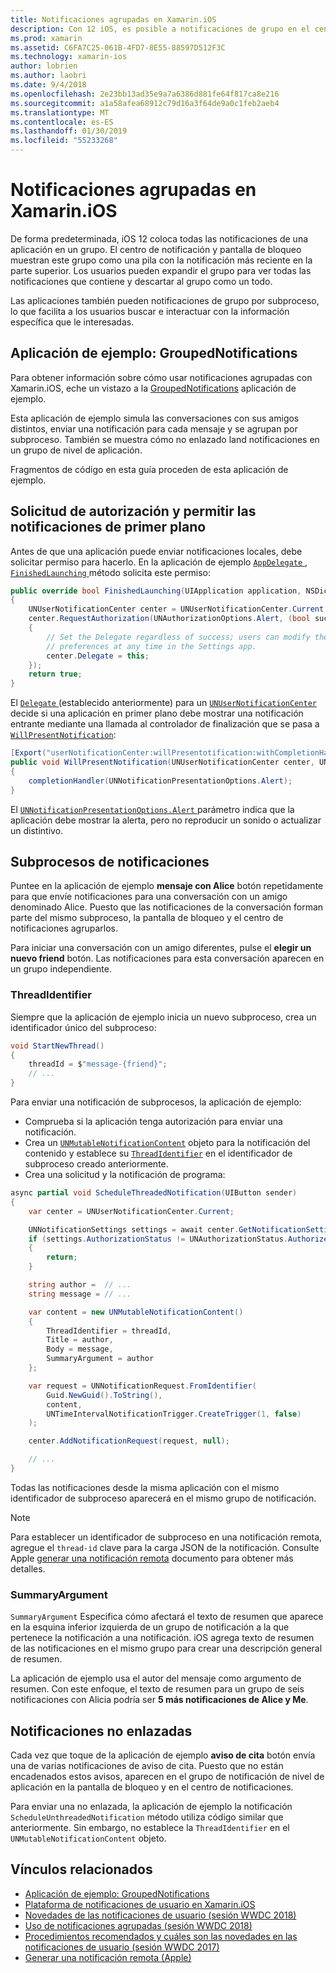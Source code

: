 ```yaml
---
title: Notificaciones agrupadas en Xamarin.iOS
description: Con 12 iOS, es posible a notificaciones de grupo en el centro de notificaciones o la pantalla de bloqueo por aplicación o por subproceso. Este documento describe cómo enviar subprocesos y las notificaciones no enlazadas con Xamarin.iOS.
ms.prod: xamarin
ms.assetid: C6FA7C25-061B-4FD7-8E55-88597D512F3C
ms.technology: xamarin-ios
author: lobrien
ms.author: laobri
ms.date: 9/4/2018
ms.openlocfilehash: 2e23bb13ad35e9a7a6386d881fe64f817ca8e216
ms.sourcegitcommit: a1a58afea68912c79d16a3f64de9a0c1feb2aeb4
ms.translationtype: MT
ms.contentlocale: es-ES
ms.lasthandoff: 01/30/2019
ms.locfileid: "55233268"
---
```

# <a name="grouped-notifications-in-xamarinios"></a>Notificaciones agrupadas en Xamarin.iOS

De forma predeterminada, iOS 12 coloca todas las notificaciones de una aplicación en un grupo. El centro de notificación y pantalla de bloqueo muestran este grupo como una pila con la notificación más reciente en la parte superior. Los usuarios pueden expandir el grupo para ver todas las notificaciones que contiene y descartar al grupo como un todo.

Las aplicaciones también pueden notificaciones de grupo por subproceso, lo que facilita a los usuarios buscar e interactuar con la información específica que le interesadas.

## <a name="sample-app-groupednotifications"></a>Aplicación de ejemplo: GroupedNotifications

Para obtener información sobre cómo usar notificaciones agrupadas con Xamarin.iOS, eche un vistazo a la [GroupedNotifications](https://developer.xamarin.com/samples/monotouch/iOS12/GroupedNotifications) aplicación de ejemplo.

Esta aplicación de ejemplo simula las conversaciones con sus amigos distintos, enviar una notificación para cada mensaje y se agrupan por subproceso. También se muestra cómo no enlazado land notificaciones en un grupo de nivel de aplicación.

Fragmentos de código en esta guía proceden de esta aplicación de ejemplo.

## <a name="request-authorization-and-allow-foreground-notifications"></a>Solicitud de autorización y permitir las notificaciones de primer plano

Antes de que una aplicación puede enviar notificaciones locales, debe solicitar permiso para hacerlo. En la aplicación de ejemplo [ `AppDelegate` ](xref:UIKit.UIApplicationDelegate), [ `FinishedLaunching` ](xref:UIKit.UIApplicationDelegate.FinishedLaunching(UIKit.UIApplication,Foundation.NSDictionary)) método solicita este permiso:

```csharp
public override bool FinishedLaunching(UIApplication application, NSDictionary launchOptions)
{
    UNUserNotificationCenter center = UNUserNotificationCenter.Current;
    center.RequestAuthorization(UNAuthorizationOptions.Alert, (bool success, NSError error) =>
    {
        // Set the Delegate regardless of success; users can modify their notification
        // preferences at any time in the Settings app.
        center.Delegate = this;
    });
    return true;
}
```

El [ `Delegate` ](xref:UserNotifications.UNUserNotificationCenter.Delegate) (establecido anteriormente) para un [ `UNUserNotificationCenter` ](xref:UserNotifications.UNUserNotificationCenter) decide si una aplicación en primer plano debe mostrar una notificación entrante mediante una llamada al controlador de finalización que se pasa a [`WillPresentNotification`](xref:UserNotifications.UNUserNotificationCenterDelegate_Extensions.WillPresentNotification(UserNotifications.IUNUserNotificationCenterDelegate,UserNotifications.UNUserNotificationCenter,UserNotifications.UNNotification,System.Action{UserNotifications.UNNotificationPresentationOptions})):

```csharp
[Export("userNotificationCenter:willPresentotification:withCompletionHandler:")]
public void WillPresentNotification(UNUserNotificationCenter center, UNNotification notification, System.Action<UNNotificationPresentationOptions> completionHandler)
{
    completionHandler(UNNotificationPresentationOptions.Alert);
}
```

El [ `UNNotificationPresentationOptions.Alert` ](xref:UserNotifications.UNNotificationPresentationOptions) parámetro indica que la aplicación debe mostrar la alerta, pero no reproducir un sonido o actualizar un distintivo.

## <a name="threaded-notifications"></a>Subprocesos de notificaciones

Puntee en la aplicación de ejemplo **mensaje con Alice** botón repetidamente para que envíe notificaciones para una conversación con un amigo denominado Alice.
Puesto que las notificaciones de la conversación forman parte del mismo subproceso, la pantalla de bloqueo y el centro de notificaciones agruparlos.

Para iniciar una conversación con un amigo diferentes, pulse el **elegir un nuevo friend** botón. Las notificaciones para esta conversación aparecen en un grupo independiente.

### <a name="threadidentifier"></a>ThreadIdentifier

Siempre que la aplicación de ejemplo inicia un nuevo subproceso, crea un identificador único del subproceso:

```csharp
void StartNewThread()
{
    threadId = $"message-{friend}";
    // ...
}
```

Para enviar una notificación de subprocesos, la aplicación de ejemplo:

- Comprueba si la aplicación tenga autorización para enviar una notificación.
- Crea un [`UNMutableNotificationContent`](xref:UserNotifications.UNMutableNotificationContent)
objeto para la notificación del contenido y establece su [`ThreadIdentifier`](xref:UserNotifications.UNMutableNotificationContent.ThreadIdentifier)
en el identificador de subproceso creado anteriormente.
- Crea una solicitud y la notificación de programa:

```csharp
async partial void ScheduleThreadedNotification(UIButton sender)
{
    var center = UNUserNotificationCenter.Current;

    UNNotificationSettings settings = await center.GetNotificationSettingsAsync();
    if (settings.AuthorizationStatus != UNAuthorizationStatus.Authorized)
    {
        return;
    }

    string author =  // ...
    string message = // ...

    var content = new UNMutableNotificationContent()
    {
        ThreadIdentifier = threadId,
        Title = author,
        Body = message,
        SummaryArgument = author
    };

    var request = UNNotificationRequest.FromIdentifier(
        Guid.NewGuid().ToString(),
        content,
        UNTimeIntervalNotificationTrigger.CreateTrigger(1, false)
    );

    center.AddNotificationRequest(request, null);

    // ...
}
```

Todas las notificaciones desde la misma aplicación con el mismo identificador de subproceso aparecerá en el mismo grupo de notificación.

> [!NOTE]
> Para establecer un identificador de subproceso en una notificación remota, agregue el `thread-id` clave para la carga JSON de la notificación. Consulte Apple [generar una notificación remota](https://developer.apple.com/documentation/usernotifications/setting_up_a_remote_notification_server/generating_a_remote_notification) documento para obtener más detalles.

### <a name="summaryargument"></a>SummaryArgument

`SummaryArgument` Especifica cómo afectará el texto de resumen que aparece en la esquina inferior izquierda de un grupo de notificación a la que pertenece la notificación a una notificación. iOS agrega texto de resumen de las notificaciones en el mismo grupo para crear una descripción general de resumen.

La aplicación de ejemplo usa el autor del mensaje como argumento de resumen. Con este enfoque, el texto de resumen para un grupo de seis notificaciones con Alicia podría ser **5 más notificaciones de Alice y Me**.

## <a name="unthreaded-notifications"></a>Notificaciones no enlazadas

Cada vez que toque de la aplicación de ejemplo **aviso de cita** botón envía una de varias notificaciones de aviso de cita. Puesto que no están encadenados estos avisos, aparecen en el grupo de notificación de nivel de aplicación en la pantalla de bloqueo y en el centro de notificaciones.

Para enviar una no enlazada, la aplicación de ejemplo la notificación `ScheduleUnthreadedNotification` método utiliza código similar que anteriormente.
Sin embargo, no establece la `ThreadIdentifier` en el `UNMutableNotificationContent` objeto.

## <a name="related-links"></a>Vínculos relacionados

- [Aplicación de ejemplo: GroupedNotifications](https://developer.xamarin.com/samples/monotouch/iOS12/GroupedNotifications)
- [Plataforma de notificaciones de usuario en Xamarin.iOS](~/ios/platform/user-notifications/index.md)
- [Novedades de las notificaciones de usuario (sesión WWDC 2018)](https://developer.apple.com/videos/play/wwdc2018/710/)
- [Uso de notificaciones agrupadas (sesión WWDC 2018)](https://developer.apple.com/videos/play/wwdc2018/711/)
- [Procedimientos recomendados y cuáles son las novedades en las notificaciones de usuario (sesión WWDC 2017)](https://developer.apple.com/videos/play/wwdc2017/708/)
- [Generar una notificación remota (Apple)](https://developer.apple.com/documentation/usernotifications/setting_up_a_remote_notification_server/generating_a_remote_notification)
